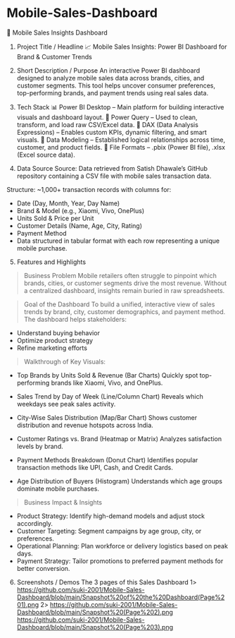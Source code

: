 # Mobile-Sales-Dashboard

📱 Mobile Sales Insights Dashboard
1. Project Title / Headline
📈 Mobile Sales Insights: Power BI Dashboard for Brand & Customer Trends

2. Short Description / Purpose
An interactive Power BI dashboard designed to analyze mobile sales data across brands, cities, and customer segments. This tool helps uncover consumer preferences, top-performing brands, and payment trends using real sales data.

3. Tech Stack
📊 Power BI Desktop – Main platform for building interactive visuals and dashboard layout.
📂 Power Query – Used to clean, transform, and load raw CSV/Excel data.
🧠 DAX (Data Analysis Expressions) – Enables custom KPIs, dynamic filtering, and smart visuals.
📝 Data Modeling – Established logical relationships across time, customer, and product fields.
📁 File Formats – .pbix (Power BI file), .xlsx (Excel source data).

4. Data Source
Source: Data retrieved from Satish Dhawale’s GitHub repository containing a CSV file with mobile sales transaction data.

Structure:
~1,000+ transaction records with columns for:
- Date (Day, Month, Year, Day Name)
- Brand & Model (e.g., Xiaomi, Vivo, OnePlus)
- Units Sold & Price per Unit
- Customer Details (Name, Age, City, Rating)
- Payment Method
- Data structured in tabular format with each row representing a unique mobile purchase.

5. Features and Highlights
> Business Problem
Mobile retailers often struggle to pinpoint which brands, cities, or customer segments drive the most revenue. Without a centralized dashboard, insights remain buried in raw spreadsheets.

> Goal of the Dashboard
To build a unified, interactive view of sales trends by brand, city, customer demographics, and payment method. The dashboard helps stakeholders:
- Understand buying behavior
- Optimize product strategy
- Refine marketing efforts

> Walkthrough of Key Visuals:
- Top Brands by Units Sold & Revenue (Bar Charts)
Quickly spot top-performing brands like Xiaomi, Vivo, and OnePlus.

- Sales Trend by Day of Week (Line/Column Chart)
Reveals which weekdays see peak sales activity.

- City-Wise Sales Distribution (Map/Bar Chart)
Shows customer distribution and revenue hotspots across India.

- Customer Ratings vs. Brand (Heatmap or Matrix)
Analyzes satisfaction levels by brand.

- Payment Methods Breakdown (Donut Chart)
Identifies popular transaction methods like UPI, Cash, and Credit Cards.

- Age Distribution of Buyers (Histogram)
Understands which age groups dominate mobile purchases.

> Business Impact & Insights
- Product Strategy: Identify high-demand models and adjust stock accordingly.
- Customer Targeting: Segment campaigns by age group, city, or preferences.
- Operational Planning: Plan workforce or delivery logistics based on peak days.
- Payment Strategy: Tailor promotions to preferred payment methods for better conversion.

6. Screenshots / Demos
   The 3 pages of this Sales Dashboard
   1> https://github.com/suki-2001/Mobile-Sales-Dashboard/blob/main/Snapshot%20of%20the%20Dashboard(Page%201).png
   2> https://github.com/suki-2001/Mobile-Sales-Dashboard/blob/main/Snapshot%20(Page%202).png
   https://github.com/suki-2001/Mobile-Sales-Dashboard/blob/main/Snapshot%20(Page%203).png
